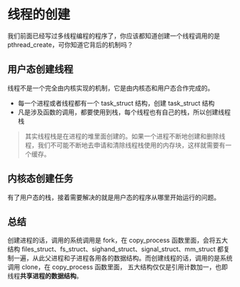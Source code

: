 # 线程的创建

我们前面已经写过多线程编程的程序了，你应该都知道创建一个线程调用的是 pthread_create，可你知道它背后的机制吗？

## 用户态创建线程

线程不是一个完全由内核实现的机制，它是由内核态和用户态合作完成的。

- 每一个进程或者线程都有一个 task_struct 结构，创建 task_struct 结构
- 凡是涉及函数的调用，都要使用到栈，每个线程也有自己的栈，所以创建线程栈

> 其实线程栈是在进程的堆里面创建的。如果一个进程不断地创建和删除线程，我们不可能不断地去申请和清除线程栈使用的内存块，这样就需要有一个缓存。

## 内核态创建任务

有了用户态的栈，接着需要解决的就是用户态的程序从哪里开始运行的问题。

## 总结

创建进程的话，调用的系统调用是 fork，在 copy_process 函数里面，会将五大结构 files_struct、fs_struct、sighand_struct、signal_struct、mm_struct 都复制一遍，从此父进程和子进程各用各的数据结构。而创建线程的话，调用的是系统调用 clone，在 copy_process 函数里面， 五大结构仅仅是引用计数加一，也即线程**共享进程的数据结构**。
